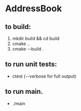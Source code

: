 # AddressBook
## to build:  
1. mkdir build && cd build  
2. cmake ..  
3. cmake --build .  

## to run unit tests:  
* ctest (--verbose for full output)

## to run main. 
* ./main
